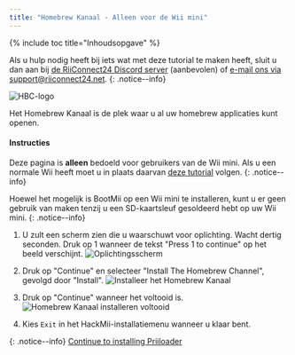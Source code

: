```yaml
---
title: "Homebrew Kanaal - Alleen voor de Wii mini"
---
```


{% include toc title="Inhoudsopgave" %}

Als u hulp nodig heeft bij iets wat met deze tutorial te maken heeft, sluit u dan aan bij [de RiiConnect24 Discord server](https://discord.gg/b4Y7jfD) (aanbevolen) of [e-mail ons via support@riiconnect24.net](mailto:support@riiconnect24.net).
{: .notice--info}

![HBC-logo](/images/hbc.png)

Het Homebrew Kanaal is de plek waar u al uw homebrew applicaties kunt openen.

#### Instructies
Deze pagina is **alleen** bedoeld voor gebruikers van de Wii mini. Als u een normale Wii heeft moet u in plaats daarvan [deze tutorial](hbc) volgen.
{: .notice--info}

Hoewel het mogelijk is BootMii op een Wii mini te installeren, kunt u er geen gebruik van maken tenzij u een SD-kaartsleuf gesoldeerd hebt op uw Wii mini.
{: .notice--info}

1. U zult een scherm zien die u waarschuwt voor oplichting. Wacht dertig seconden. Druk op 1 wanneer de tekst "Press 1 to continue" op het beeld verschijnt. ![Oplichtingsscherm](/images/Wii/ScamScreen.png)

1. Druk op "Continue" en selecteer "Install The Homebrew Channel", gevolgd door "Install". ![Installeer het Homebrew Kanaal](/images/Wii/InstallHomebrewChannel.png)

1. Druk op "Continue" wanneer het voltooid is. ![Homebrew Kanaal installeren voltooid](/images/Wii/SuccessHBC.png)


1. Kies `Exit` in het HackMii-installatiemenu wanneer u klaar bent.

{: .notice--info}
[Continue to installing Priiloader](priiloader)
